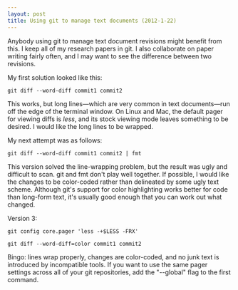 ```yaml
---
layout: post
title: Using git to manage text documents (2012-1-22)
---
```


Anybody using git to manage text document revisions might benefit from this. I keep all of my research papers in git. I also collaborate on paper writing fairly often, and I may want to see the difference between two revisions. 

My first solution looked like this:

`git diff --word-diff commit1 commit2`

This works, but long lines—which are very common in text documents—run off the edge of the terminal window. On Linux and Mac, the default pager for viewing diffs is _less_, and its stock viewing mode leaves something to be desired. I would like the long lines to be wrapped.

My next attempt was as follows:

`git diff --word-diff commit1 commit2 | fmt`

This version solved the line-wrapping problem, but the result was ugly and difficult to scan. git and fmt don't play well together. If possible, I would like the changes to be color-coded rather than delineated by some ugly text scheme. Although git's support for color highlighting works better for code than long-form text, it's usually good enough that you can work out what changed.

Version 3:

`git config core.pager 'less -+$LESS -FRX'`

`git diff --word-diff=color commit1 commit2`

Bingo: lines wrap properly, changes are color-coded, and no junk text is introduced by incompatible tools. If you want to use the same pager settings across all of your git repositories, add the "--global" flag to the first command.
